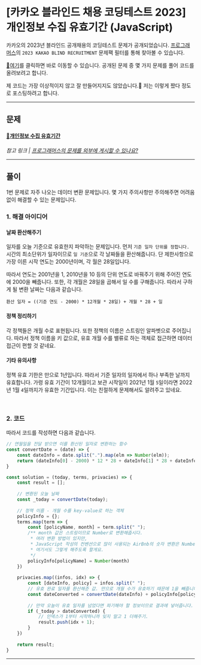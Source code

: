 # [카카오 블라인드 채용 코딩테스트 2023] 개인정보 수집 유효기간 (JavaScript)


카카오의 2023년 블라인드 공개채용의 코딩테스트 문제가 공개되었습니다. [프로그래머스](https://school.programmers.co.kr/)의 `2023 KAKAO BLIND RECRUITMENT` 문제팩 필터를 통해 찾아볼 수 있습니다.

[🚀여기](https://school.programmers.co.kr/learn/challenges?order=recent&page=1&partIds=37527)를 클릭하면 바로 이동할 수 있습니다. 공개된 문제 중 몇 가지 문제를 풀어 코드를 올려보려고 합니다. 

제 코드는 가장 이상적이지 않고 잘 만들어지지도 않았습니다.🥲 저는 이렇게 짰다 정도로 포스팅하려고 합니다.

---

## 문제

#### [🚀개인정보 수집 유효기간 ](https://school.programmers.co.kr/learn/courses/30/lessons/150370)

*참고 링크 | [프로그래머스의 문제를 외부에 게시할 수 있나요?](https://programmers.zendesk.com/hc/ko/articles/360034546572-%ED%94%84%EB%A1%9C%EA%B7%B8%EB%9E%98%EB%A8%B8%EC%8A%A4%EC%9D%98-%EB%AC%B8%EC%A0%9C%EB%A5%BC-%EC%99%B8%EB%B6%80%EC%97%90-%EA%B2%8C%EC%8B%9C%ED%95%A0-%EC%88%98-%EC%9E%88%EB%82%98%EC%9A%94-)*

---

## 풀이

1번 문제로 자주 나오는 데이터 변환 문제입니다. 몇 가지 주의사항만 주의해주면 어려움 없이 해결할 수 있는 문제입니다.

### 1. 해결 아이디어

#### 날짜 환산해주기

일자를 오늘 기준으로 유효한지 파악하는 문제입니다. 먼저 `기준 일자 단위를 정합니다.` 시간의 최소단위가 일자이므로 `일 기준`으로 각 날짜들을 환산해줍니다. 단 제한사항으로 가장 이른 시작 연도는 2000년이며, 각 월은 28일입니다. 

따라서 연도는 2001년을 1, 2010년을 10 등의 단위 연도로 바꿔주기 위해 주어진 연도에 2000을 빼줍니다. 또한, 각 개월은 28일을 곱해서 일 수를 구해줍니다. 따라서 구하게 될 변환 날짜는 다음과 같습니다.

`환산 일자 = ((기준 연도 - 2000) * 12개월 * 28일) + 개월 * 28 + 일`

#### 정책 정리하기

각 정책들은 개월 수로 표현됩니다. 또한 정책의 이름은 스트링인 알파벳으로 주어집니다. 따라서 정책 이름을 키 값으로, 유효 개월 수를 밸류로 하는 객체로 접근하면 데이터 접근이 편할 것 같네요.

#### 기타 유의사항

정책 유효 기한은 만으로 1년입니다. 따라서 기준 일자의 일자에서 하나 부족한 날까지 유효합니다. 가령 유효 기간이 12개월이고 보관 시작일이 2021년 1월 `5`일이라면 2022년 1월 `4`일까지가 유효한 기간입니다. 이는 친절하게 문제해서도 알려주고 있네요.

<br>

### 2. 코드

따라서 코드를 작성하면 다음과 같습니다.

```javascript
// 연월일을 전달 받으면 이를 환산된 일자로 변환하는 함수
const convertDate = (date) => {
    const dateInfo = date.split(".").map(elm => Number(elm));
    return (dateInfo[0] - 2000) * 12 * 28 + dateInfo[1] * 28 + dateInfo[2];
}

const solution = (today, terms, privacies) => {
    const result = [];
    
  	// 변환된 오늘 날짜
    const _today = convertDate(today);
    
  	// 정책 이름 - 개월 수를 key-value로 하는 객체
    policyInfo = {};
    terms.map(term => {
        const [policyName, month] = term.split(" ");
      	/** month 값은 스트링이므로 Number로 변환해줍시다.
      	 * 여러 변환 방법이 있지만, 
      	 * JavaScript 작성의 컨벤션으로 많이 사용되는 AirBnb의 숫자 변환은 Number()를 사용해주는 것입니다. 
      	 * 여기서도 그렇게 해주도록 할게요. 
      	 */
        policyInfo[policyName] = Number(month)
    })
    
    privacies.map((infos, idx) => {
        const [dateInfo, policy] = infos.split(" ");
      	// 유효 완료 일자를 환산해준 값. 만으로 개월 수가 유효하기 때문에 1을 빼줍니다.
        const dateConverted = convertDate(dateInfo) + policyInfo[policy] * 28 - 1;
        
      	// 만약 오늘이 유효 일자를 넘었다면 파기해야 할 정보이므로 결과에 넣어줍니다.
        if (_today > dateConverted) {
          	// 인덱스가 1부터 시작하니까 잊지 말고 1 더해주기.
            result.push(idx + 1);
        }
    })
    
    return result;
}
```

---

<br>
